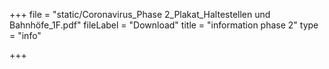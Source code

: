 +++
file = "static/Coronavirus_Phase 2_Plakat_Haltestellen und Bahnhöfe_1F.pdf"
fileLabel = "Download"
title = "information phase 2"
type = "info"

+++
